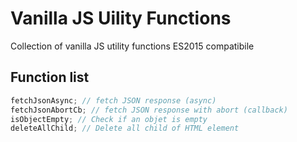# Vanilla JS Uility Functions

Collection of vanilla JS utility functions ES2015 compatibile

## Function list

```js
fetchJsonAsync; // fetch JSON response (async)
fetchJsonAbortCb; // fetch JSON response with abort (callback)
isObjectEmpty; // Check if an objet is empty
deleteAllChild; // Delete all child of HTML element
```
